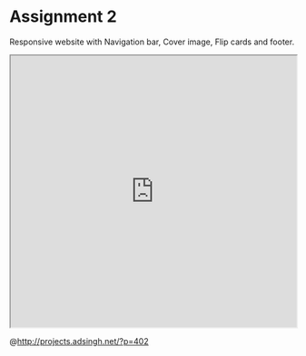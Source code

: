 # Assignment 2
Responsive website with Navigation bar, Cover image, Flip cards and footer.
<iframe src="https://drive.google.com/file/d/1TaB_JVqHWseVkIiUkgnB_9j4VRAcRese/preview" width="100%" height="480"></iframe>

@http://projects.adsingh.net/?p=402
